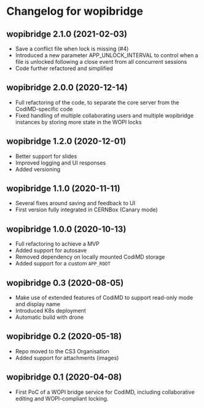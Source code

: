 # Changelog for wopibridge

## wopibridge 2.1.0 (2021-02-03)

* Save a conflict file when lock is missing (#4)
* Introduced a new parameter APP_UNLOCK_INTERVAL
  to control when a file is unlocked following
  a close event from all concurrent sessions
* Code further refactored and simplified

## wopibridge 2.0.0 (2020-12-14)

* Full refactoring of the code, to separate
  the core server from the CodiMD-specific code
* Fixed handling of multiple collaborating users
  and multiple wopibridge instances by storing
  more state in the WOPI locks

## wopibridge 1.2.0 (2020-12-01)

* Better support for slides
* Improved logging and UI responses
* Added versioning

## wopibridge 1.1.0 (2020-11-11)

* Several fixes around saving and feedback to UI
* First version fully integrated in CERNBox (Canary mode)

## wopibridge 1.0.0 (2020-10-13)

* Full refactoring to achieve a MVP
* Added support for autosave
* Removed dependency on locally mounted CodiMD storage
* Added support for a custom `APP_ROOT`

## wopibridge 0.3 (2020-08-05)

* Make use of extended features of CodiMD to support
  read-only mode and display name
* Introduced K8s deployment
* Automatic build with drone

## wopibridge 0.2 (2020-05-18)

* Repo moved to the CS3 Organisation
* Added support for attachments (images)

## wopibridge 0.1 (2020-04-08)

* First PoC of a WOPI bridge service for CodiMD,
  including collaborative editing and WOPI-compliant locking.

